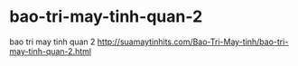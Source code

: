# bao-tri-may-tinh-quan-2
bao tri may tinh quan 2 http://suamaytinhits.com/Bao-Tri-May-tinh/bao-tri-may-tinh-quan-2.html
